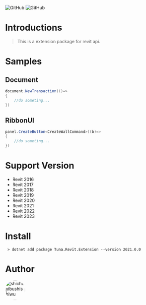 ![GitHub](https://img.shields.io/github/license/shichuyibushishiwu/Tuna.Revit.Extension?label=License)
![GitHub](https://img.shields.io/badge/Shiwu-Tuna-green)
# Introductions
> This is a extension package for revit api.


# Samples

## Document
``` C#
document.NewTransaction(()=>
{
    //do someting...
}) 
```
## RibbonUI
```C#
panel.CreateButton<CreateWallCommand>((b)=>
{
    //do someting...
})
```


# Support Version

* Revit 2016
* Revit 2017
* Revit 2018
* Revit 2019
* Revit 2020
* Revit 2021
* Revit 2022
* Revit 2023

# Install

```
 > dotnet add package Tuna.Revit.Extension --version 2021.0.0
```





# Author
<a href="https://github.com/shichuyibushishiwu" target="_blank">
<img style="border-radius:50%!important" 
width="64px" 
alt="shichuyibushishiwu" 
src="https://avatars.githubusercontent.com/u/49446319?s=64&v=4">
</a>

